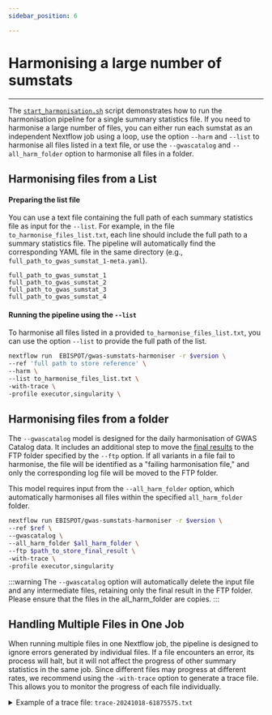 ```yaml
---
sidebar_position: 6

---
```

# Harmonising a large number of sumstats
___

The [`start_harmonisation.sh`](./Running-the-Pipeline.md) script demonstrates how to run the harmonisation pipeline for a single summary statistics file. If you need to harmonise a large number of files, you can either run each sumstat as an independent Nextflow job using a loop, use the option `--harm` and `--list` to harmonise all files listed in a text file, or use the `--gwascatalog` and `--all_harm_folder` option to harmonise all files in a folder.

## Harmonising files from a List

#### Preparing the list file

You can use a text file containing the full path of each summary statistics file as input for the `--list`. For example, in the file `to_harmonise_files_list.txt`, each line should include the full path to a summary statistics file. The pipeline will automatically find the corresponding YAML file in the same directory (e.g., `full_path_to_gwas_sumstat_1-meta.yaml`).

```text title="Example of to_harmonise_files_list.txt"
full_path_to_gwas_sumstat_1
full_path_to_gwas_sumstat_2
full_path_to_gwas_sumstat_3
full_path_to_gwas_sumstat_4
```

#### Running the pipeline using the `--list`

To harmonise all files listed in a provided `to_harmonise_files_list.txt`, you can use the option `--list` to provide the full path of the list. 

```bash
nextflow run  EBISPOT/gwas-sumstats-harmoniser -r $version \
--ref 'full path to store reference' \
--harm \
--list to_harmonise_files_list.txt \
-with-trace \
-profile executor,singularity \
```

## Harmonising files from a folder

The `--gwascatalog` model is designed for the daily harmonisation of GWAS Catalog data. It includes an additional step to move the [final results](../Explanation/output-folder-structure.md) to the FTP folder specified by the `--ftp` option. If all variants in a file fail to harmonise, the file will be identified as a "failing harmonisation file," and only the corresponding log file will be moved to the FTP folder.

This model requires input from the `--all_harm_folder` option, which automatically harmonises all files within the specified `all_harm_folder` folder. 

```bash
nextflow run EBISPOT/gwas-sumstats-harmoniser -r $version \
--ref $ref \
--gwascatalog \
--all_harm_folder $all_harm_folder \
--ftp $path_to_store_final_result \
-with-trace \
-profile executor,singularity
```
:::warning
The `--gwascatalog` option will automatically delete the input file and any intermediate files, retaining only the final result in the FTP folder. Please ensure that the files in the all_harm_folder are copies.
:::
## Handling Multiple Files in One Job
When running multiple files in one Nextflow job, the pipeline is designed to ignore errors generated by individual files. If a file encounters an error, its process will halt, but it will not affect the progress of other summary statistics in the same job. Since different files may progress at different rates, we recommend using the `-with-trace` option to generate a trace file. This allows you to monitor the progress of each file individually.
<details>
   <summary> Example of a trace file: <code>trace-20241018-61875575.txt</code></summary>
   | task_id | hash     | native_id | name                                                                            | status    | exit | submit                 | duration | realtime | %cpu  | peak_rss  | peak_vmem | rchar   | wchar  |
   |---------|----------|-----------|---------------------------------------------------------------------------------|-----------|------|------------------------|----------|----------|-------|-----------|-----------|---------|--------|
   | 1       | a5/4abfe2| 23589     | NFCORE_GWASCATALOGHARM:GWASCATALOGHARM:major_direction:map_to_build (random_name) | COMPLETED | 0    | 2024-10-18 17:11:27.279| 5.8s     | 4.7s     | 37.1% | 131.5 MB  | 593.1 MB  | 11.7 MB | 1.6 KB |
   | 2       | 51/6248c5| 24169     | NFCORE_GWASCATALOGHARM:GWASCATALOGHARM:major_direction:ten_percent_counts (random_name_chr22)         | COMPLETED | 0    | 2024-10-18 17:11:33.282| 4.2s     | 3.5s     | 43.2% | 111.1 MB  | 668.3 MB  | 20.7 MB | 1.2 KB |
   
   Each row in the table represents a single process executed on a specific summary statistics (sumstat) file. The `name` column provides details about the specific **process** and the **sumstat** being processed, allowing you to track the progress and performance of each step in the harmonisation workflow for individual sumstat files.

   For more information, please refer to [nextflow documentation](https://www.nextflow.io/docs/latest/reports.html#trace-file) for more details.

   <details>
      <summary> please click here to see an example of a full table for one sumstat</summary>
      | task_id | hash     | native_id | name                                                                            | status    | exit | submit                 | duration | realtime | %cpu  | peak_rss  | peak_vmem | rchar   | wchar  |
      |---------|----------|-----------|---------------------------------------------------------------------------------|-----------|------|------------------------|----------|----------|-------|-----------|-----------|---------|--------|
      | 1       | a5/4abfe2| 23589     | NFCORE_GWASCATALOGHARM:GWASCATALOGHARM:major_direction:map_to_build (random_name) | COMPLETED | 0    | 2024-10-18 17:11:27.279| 5.8s     | 4.7s     | 37.1% | 131.5 MB  | 593.1 MB  | 11.7 MB | 1.6 KB |
      | 3       | ed/c33b4b| 24192     | NFCORE_GWASCATALOGHARM:GWASCATALOGHARM:major_direction:ten_percent_counts (random_name_chr1)        | COMPLETED | 0    | 2024-10-18 17:11:33.383| 4s       | 3.4s     | 40.9% | 112 MB    | 668.3 MB  | 20.7 MB | 796 B  |
      | 2       | 51/6248c5| 24169     | NFCORE_GWASCATALOGHARM:GWASCATALOGHARM:major_direction:ten_percent_counts (random_name_chr22)        | COMPLETED | 0    | 2024-10-18 17:11:33.282| 4.2s     | 3.5s     | 43.2% | 111.1 MB  | 668.3 MB  | 20.7 MB | 1.2 KB |
      | 4       | 8b/e5118d| 24883     | NFCORE_GWASCATALOGHARM:GWASCATALOGHARM:major_direction:ten_percent_counts_sum (random_name)    | COMPLETED | 0    | 2024-10-18 17:11:37.579| 1.3s     | 953ms    | 88.4% | 9 MB      | 14.8 MB   | 9.9 MB  | 666 B  |
      | 5       | 25/1f2003| 25055     | NFCORE_GWASCATALOGHARM:GWASCATALOGHARM:main_harm:harmonization (random_name_chr1)                   | COMPLETED | 0    | 2024-10-18 17:11:38.985| 2.1s     | 1.7s     | 86.1% | 18.8 MB   | 89.5 MB   | 20.7 MB | 2.2 KB |
      | 6       | 1a/d1d23e| 25305     | NFCORE_GWASCATALOGHARM:GWASCATALOGHARM:main_harm:harmonization (random_name_chr22)                   | COMPLETED | 0    | 2024-10-18 17:11:41.136| 1.9s     | 1.7s     | 88.6% | 16.7 MB   | 87.8 MB   | 20.7 MB | 1.3 KB |
      | 7       | f6/d879a1| 25551     | NFCORE_GWASCATALOGHARM:GWASCATALOGHARM:main_harm:concatenate_chr_splits (random_name)          | COMPLETED | 0    | 2024-10-18 17:11:43.113| 438ms    | 23ms     | 57.1% | 3.2 MB    | 5.4 MB    | 64.1 KB | 1.3 KB |
      | 8       | c1/cba6ce| 25688     | NFCORE_GWASCATALOGHARM:GWASCATALOGHARM:quality_control:qc (random_name)                     | COMPLETED | 0    | 2024-10-18 17:11:43.605| 948ms    | 570ms    | 51.9% | 8.9 MB    | 14.8 MB   | 2.9 MB  | 2.1 KB |
      | 9       | 73/4fcc1a| 25922     | NFCORE_GWASCATALOGHARM:GWASCATALOGHARM:quality_control:harmonization_log (random_name)           | COMPLETED | 0    | 2024-10-18 17:11:44.583| 2.2s     | 1.8s     | 61.8% | 97.1 MB   | 574.5 MB  | 11.5 MB | 25.5 KB|


   </details>
</details>

